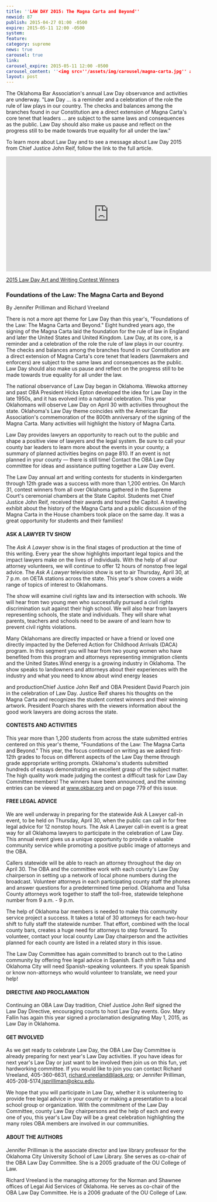 ```yaml
---
title: ''LAW DAY 2015: The Magna Carta and Beyond''
newsid: 87
publish: 2015-04-27 01:00 -0500
expire: 2015-05-11 12:00 -0500
system: 
feature: 
category: supreme
news: true
carousel: true
link: 
carousel_expire: 2015-05-11 12:00 -0500
carousel_content: ''<img src=''/assets/img/carousel/magna-carta.jpg'' alt='' Oklahoma Law Day 2015'' />''
layout: post
---
```

<p>The Oklahoma Bar Association's annual Law Day observance and activities are underway. "Law Day ... is a reminder and a celebration of the role the rule of law plays in our country. The checks and balances among the branches found in our Constitution are a direct extension of Magna Carta's core tenet that leaders ... are subject to the same laws and consequences as the public. Law Day should also make us pause and reflect on the progress still to be made towards true equality for all under the law."</p>
<p>To learn more about Law Day and to see a message about Law Day 2015 from Chief Justice John Reif, follow the link to the full article.</p>
 <!--more-->
<div class="video-wrapper"><iframe width="560" height="315" src="https://www.youtube.com/embed/9x3LXuj8jN8?rel=0&amp;showinfo=0" frameborder="0" allowfullscreen=""></iframe></div><p><a href="http://www.okbar.org/public/Outreach/LawDay/ContestWinners2015.aspx">2015 Law Day Art and Writing Contest Winners</a></p><h3>Foundations of the Law: The Magna Carta and Beyond</h3><p>By Jennifer Prilliman and Richard Vreeland </p><p>There is not a more apt theme for Law Day than this year's, "Foundations of the Law: The Magna Carta and Beyond." Eight hundred years ago, the signing of the Magna Carta laid the foundation for the rule of law in England and later the United States and United Kingdom. Law Day, at its core, is a reminder and a celebration of the role the rule of law plays in our country. The checks and balances among the branches found in our Constitution are a direct extension of Magna Carta's core tenet that leaders (lawmakers and enforcers) are subject to the same laws and consequences as the public. Law Day should also make us pause and reflect on the progress still to be made towards true equality for all under the law.</p><p>The national observance of Law Day began in Oklahoma. Wewoka attorney and past OBA President Hicks Epton developed the idea for Law Day in the late 1950s, and it has evolved into a national celebration. This year Oklahomans will observe Law Day on April 30 with activities throughout the state. Oklahoma's Law Day theme coincides with the American Bar Association's commemoration of the 800th anniversary of the signing of the Magna Carta. Many activities will highlight the history of Magna Carta.</p><p>Law Day provides lawyers an opportunity to reach out to the public and shape a positive view of lawyers and the legal system. Be sure to call your county bar leaders to learn more about the events in your county; a summary of planned activities begins on page 810. If an event is not planned in your county — there is still time! Contact the OBA Law Day committee for ideas and assistance putting together a Law Day event.</p><p>The Law Day annual art and writing contests for students in kindergarten through 12th grade was a success with more than 1,200 entries. On March 31, contest winners from all over Oklahoma gathered in the Supreme Court's ceremonial chambers at the State Capitol. Students met Chief Justice John Reif, received their awards and toured the Capitol. A traveling exhibit about the history of the Magna Carta and a public discussion of the Magna Carta in the House chambers took place on the same day. It was a great opportunity for students and their families!</p><h4>ASK A LAWYER TV SHOW</h4><p>The <em>Ask A Lawyer</em> show is in the final stages of production at the time of this writing. Every year the show highlights important legal topics and the impact lawyers make on the lives of individuals. With the help of all our attorney volunteers, we will continue to offer 12 hours of nonstop free legal advice. The <em>Ask A Lawyer</em> television show is set to air Thursday, April 30, at 7 p.m. on OETA stations across the state. This year's show covers a wide range of topics of interest to Oklahomans.</p><p>The show will examine civil rights law and its intersection with schools. We will hear from two young men who successfully pursued a civil rights discrimination suit against their high school. We will also hear from lawyers representing schools, the state and individuals. They will share what parents, teachers and schools need to be aware of and learn how to prevent civil rights violations.</p><p>Many Oklahomans are directly impacted or have a friend or loved one directly impacted by the Deferred Action for Childhood Arrivals (DACA) program. In this segment you will hear from two young women who have benefited from this program and attorneys representing immigration clients and the United States.Wind energy is a growing industry in Oklahoma. The show speaks to landowners and attorneys about their experiences with the industry and what you need to know about wind energy leases</p><p>and productionChief Justice John Reif and OBA President David Poarch join in the celebration of Law Day. Justice Reif shares his thoughts on the Magna Carta and recognizes the student contest winners and their winning artwork. President Poarch shares with the viewers information about the good work lawyers are doing across the state.</p><h4>CONTESTS AND ACTIVITIES</h4><p>This year more than 1,200 students from across the state submitted entries centered on this year's theme, "Foundations of the Law: The Magna Carta and Beyond." This year, the focus continued on writing as we asked first-12th grades to focus on different aspects of the Law Day theme through grade appropriate writing prompts. Oklahoma's students submitted hundreds of essays demonstrating an excellent grasp of the subject matter. The high quality work made judging the contest a difficult task for Law Day Committee members! The winners have been announced, and the winning entries can be viewed at <a href="www.okbar.org" target="_blank">www.okbar.org</a> and on page 779 of this issue.</p><h4>FREE LEGAL ADVICE</h4><p>We are well underway in preparing for the statewide Ask A Lawyer call-in event, to be held on Thursday, April 30, when the public can call in for free legal advice for 12 nonstop hours. The Ask A Lawyer call-in event is a great way for all Oklahoma lawyers to participate in the celebration of Law Day. This annual event gives us a unique opportunity to provide a valuable community service while promoting a positive public image of attorneys and the OBA.</p><p>Callers statewide will be able to reach an attorney throughout the day on April 30. The OBA and the committee work with each county's Law Day chairperson in setting up a network of local phone numbers during the broadcast. Volunteer attorneys in each participating county staff the phones and answer questions for a predetermined time period. Oklahoma and Tulsa County attorneys work together to staff the toll-free, statewide telephone number from 9 a.m. - 9 p.m.</p><p>The help of Oklahoma bar members is needed to make this community service project a success. It takes a total of 30 attorneys for each two-hour shift to fully staff the statewide number. That effort, combined with the local county bars, creates a huge need for attorneys to step forward. To volunteer, contact your local county Law Day chairperson and the activities planned for each county are listed in a related story in this issue.</p><p>The Law Day Committee has again committed to branch out to the Latino community by offering free legal advice in Spanish. Each shift in Tulsa and Oklahoma City will need Spanish-speaking volunteers. If you speak Spanish or know non-attorneys who would volunteer to translate, we need your help!</p><h4>DIRECTIVE AND PROCLAMATION</h4><p>Continuing an OBA Law Day tradition, Chief Justice John Reif signed the Law Day Directive, encouraging courts to host Law Day events. Gov. Mary Fallin has again this year signed a proclamation designating May 1, 2015, as Law Day in Oklahoma. </p><h4>GET INVOLVED</h4><p>As we get ready to celebrate Law Day, the OBA Law Day Committee is already preparing for next year's Law Day activities. If you have ideas for next year's Law Day or just want to be involved then join us on this fun, yet hardworking committee. If you would like to join you can contact Richard Vreeland, 405-360-6631, <a href="mailto:richard.vreeland@laok.org" target="_blank">richard.vreeland@laok.org</a>; or Jennifer Prilliman, 405-208-5174,<a href="mailto:jsprilliman@okcu.edu" target="_blank">jsprilliman@okcu.edu</a>.</p><p>We hope that you will participate in Law Day, whether it is volunteering to provide free legal advice in your county or making a presentation to a local school group or organization. With the commitment of the Law Day Committee, county Law Day chairpersons and the help of each and every one of you, this year's Law Day will be a great celebration highlighting the many roles OBA members are involved in our communities. </p><h4>ABOUT THE AUTHORS</h4><p>Jennifer Prilliman is the associate director and law library professor for the Oklahoma City University School of Law Library. She serves as co-chair of the OBA Law Day Committee. She is a 2005 graduate of the OU College of Law.</p><p>Richard Vreeland is the managing attorney for the Norman and Shawnee offices of Legal Aid Services of Oklahoma. He serves as co-chair of the OBA Law Day Committee. He is a 2006 graduate of the OU College of Law.</p>